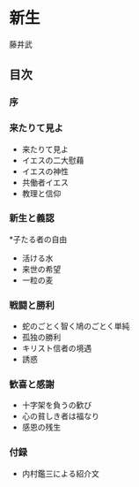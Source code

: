 # 新生

藤井武

## 目次

### 序

### 来たりて見よ

* 来たりて見よ
* イエスの二大慰藉
* イエスの神性
* 共働者イエス
* 教理と信仰

### 新生と義認

*子たる者の自由
* 活ける水
* 来世の希望
* 一粒の麦

### 戦闘と勝利

* 蛇のごとく智く鳩のごとく単純
* 孤独の勝利
* キリスト信者の境遇
* 誘惑

### 歓喜と感謝

* 十字架を負うの歓び
* 心の貧しき者は福なり
* 感恩の残生

### 付録

* 内村鑑三による紹介文